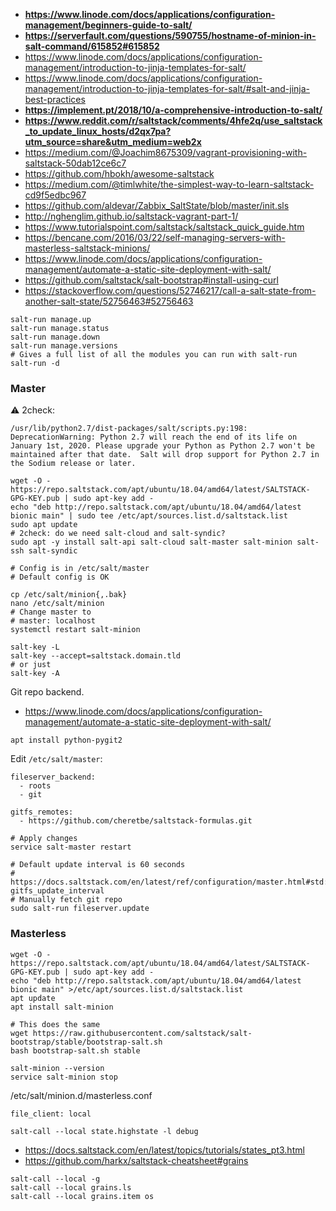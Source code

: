 * **https://www.linode.com/docs/applications/configuration-management/beginners-guide-to-salt/**
* **https://serverfault.com/questions/590755/hostname-of-minion-in-salt-command/615852#615852**
* https://www.linode.com/docs/applications/configuration-management/introduction-to-jinja-templates-for-salt/
* https://www.linode.com/docs/applications/configuration-management/introduction-to-jinja-templates-for-salt/#salt-and-jinja-best-practices
* **https://implement.pt/2018/10/a-comprehensive-introduction-to-salt/**
* **https://www.reddit.com/r/saltstack/comments/4hfe2q/use_saltstack_to_update_linux_hosts/d2qx7pa?utm_source=share&utm_medium=web2x**
* https://medium.com/@Joachim8675309/vagrant-provisioning-with-saltstack-50dab12ce6c7
* https://github.com/hbokh/awesome-saltstack
* https://medium.com/@timlwhite/the-simplest-way-to-learn-saltstack-cd9f5edbc967
* https://github.com/aldevar/Zabbix_SaltState/blob/master/init.sls
* http://nghenglim.github.io/saltstack-vagrant-part-1/
* https://www.tutorialspoint.com/saltstack/saltstack_quick_guide.htm
* https://bencane.com/2016/03/22/self-managing-servers-with-masterless-saltstack-minions/
* https://www.linode.com/docs/applications/configuration-management/automate-a-static-site-deployment-with-salt/
* https://github.com/saltstack/salt-bootstrap#install-using-curl
* https://stackoverflow.com/questions/52746217/call-a-salt-state-from-another-salt-state/52756463#52756463

```shell
salt-run manage.up
salt-run manage.status
salt-run manage.down
salt-run manage.versions
# Gives a full list of all the modules you can run with salt-run
salt-run -d
```

### Master

:warning: 2check:
```
/usr/lib/python2.7/dist-packages/salt/scripts.py:198: DeprecationWarning: Python 2.7 will reach the end of its life on January 1st, 2020. Please upgrade your Python as Python 2.7 won't be maintained after that date.  Salt will drop support for Python 2.7 in the Sodium release or later.
```

```shell
wget -O - https://repo.saltstack.com/apt/ubuntu/18.04/amd64/latest/SALTSTACK-GPG-KEY.pub | sudo apt-key add -
echo "deb http://repo.saltstack.com/apt/ubuntu/18.04/amd64/latest bionic main" | sudo tee /etc/apt/sources.list.d/saltstack.list
sudo apt update
# 2check: do we need salt-cloud and salt-syndic?
sudo apt -y install salt-api salt-cloud salt-master salt-minion salt-ssh salt-syndic

# Config is in /etc/salt/master
# Default config is OK

cp /etc/salt/minion{,.bak}
nano /etc/salt/minion
# Change master to
# master: localhost
systemctl restart salt-minion

salt-key -L
salt-key --accept=saltstack.domain.tld
# or just
salt-key -A
```

Git repo backend.
* https://www.linode.com/docs/applications/configuration-management/automate-a-static-site-deployment-with-salt/
```shell
apt install python-pygit2

```

Edit `/etc/salt/master`:
```
fileserver_backend:
  - roots
  - git

gitfs_remotes:
  - https://github.com/cheretbe/saltstack-formulas.git
```
```shell
# Apply changes
service salt-master restart

# Default update interval is 60 seconds
# https://docs.saltstack.com/en/latest/ref/configuration/master.html#std:conf_master-gitfs_update_interval
# Manually fetch git repo
sudo salt-run fileserver.update

```

### Masterless

```shell
wget -O - https://repo.saltstack.com/apt/ubuntu/18.04/amd64/latest/SALTSTACK-GPG-KEY.pub | sudo apt-key add -
echo "deb http://repo.saltstack.com/apt/ubuntu/18.04/amd64/latest bionic main" >/etc/apt/sources.list.d/saltstack.list
apt update
apt install salt-minion

# This does the same
wget https://raw.githubusercontent.com/saltstack/salt-bootstrap/stable/bootstrap-salt.sh
bash bootstrap-salt.sh stable

salt-minion --version
service salt-minion stop
```
/etc/salt/minion.d/masterless.conf
```
file_client: local
```

```shell
salt-call --local state.highstate -l debug
```


* https://docs.saltstack.com/en/latest/topics/tutorials/states_pt3.html
* https://github.com/harkx/saltstack-cheatsheet#grains
```
salt-call --local -g
salt-call --local grains.ls
salt-call --local grains.item os
```
